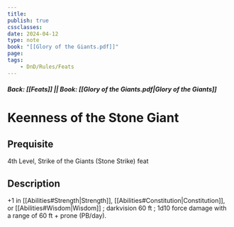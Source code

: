 ```yaml
---
title:
publish: true
cssclasses:
date: 2024-04-12
type: note
book: "[[Glory of the Giants.pdf]]"
page: 
tags:
    - DnD/Rules/Feats
---
```


##### Back: [[Feats]] || Book: [[Glory of the Giants.pdf|Glory of the Giants]]

# Keenness of the Stone Giant


## Prequisite 
4th Level, Strike of the Giants (Stone Strike) feat

## Description
+1 in [[Abilities#Strength|Strength]], [[Abilities#Constitution|Constitution]], or [[Abilities#Wisdom|Wisdom]] ; darkvision 60 ft ; 1d10 force damage with a range of 60 ft + prone (PB/day).